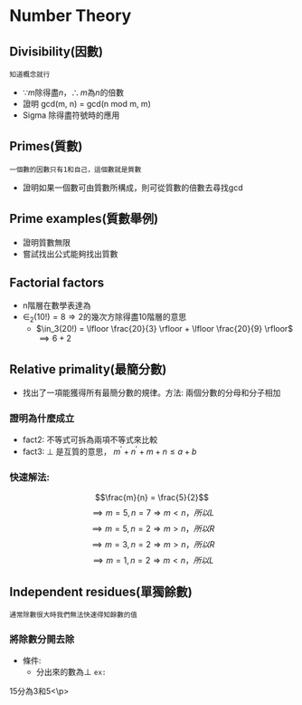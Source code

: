 # Number Theory
## Divisibility(因數)
`知道概念就行`
* $\because m \text{除得盡}n，\therefore m \text{為} n \text{的倍數}$
* 證明 gcd(m, n) = gcd(n mod m, m)
* Sigma 除得盡符號時的應用

## Primes(質數)
`一個數的因數只有1和自己，這個數就是質數`
* 證明如果一個數可由質數所構成，則可從質數的倍數去尋找gcd

## Prime examples(質數舉例)
* 證明質數無限
* 嘗試找出公式能夠找出質數

## Factorial factors
* n階層在數學表達為
* $\in _2 (10!) = 8 \Rightarrow \text{2的幾次方除得盡10階層的意思}$
  * $\in_3(20!) = \lfloor \frac{20}{3} \rfloor + \lfloor \frac{20}{9} \rfloor$
  $\implies 6 + 2$

## Relative primality(最簡分數)
* 找出了一項能獲得所有最簡分數的規律。方法: 兩個分數的分母和分子相加
### 證明為什麼成立
  * fact2: 不等式可拆為兩項不等式來比較
  * fact3: $\bot$ 是互質的意思， $m^\prime + n^\prime + m+n\leq a+b$
### 快速解法:
$$\frac{m}{n} = \frac{5}{2}$$
$$\implies m = 5, n = 7 \Rightarrow m < n ，所以L$$
$$\implies m = 5, n = 2 \Rightarrow m > n ，所以R$$
$$\implies m = 3, n = 2 \Rightarrow m > n ，所以R$$
$$\implies m = 1, n = 2 \Rightarrow m < n ，所以L$$

## Independent residues(單獨餘數)
`通常除數很大時我們無法快速得知餘數的值`

### 將除數分開去除
* 條件:
  * 分出來的數為$\bot$
`ex:`
<p>15分為3和5<\p>

###

